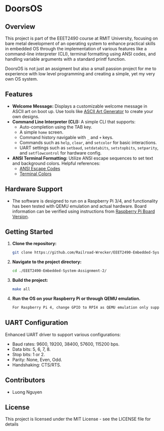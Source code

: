 
# DoorsOS

## Overview
This project is part of the EEET2490 course at RMIT University, focusing on bare metal development of an operating system to enhance practical skills in embedded OS through the implementation of various features like a command-line interpreter (CLI), terminal formatting using ANSI codes, and handling variable arguments with a standard printf function.

DoorsOS is not just an assigment but also a small passion project for me to experience with low level programming and creating a simple, yet my very own OS system.

## Features
- **Welcome Message:** Displays a customizable welcome message in ASCII art on boot up. Use tools like [ASCII Art Generator](https://onlineasciitools.com/convert-text-to-ascii-art) to create your own designs.
- **Command Line Interpreter (CLI):** A simple CLI that supports:
  - Auto-completion using the TAB key.
  - A simple `home` screen.
  - Command history navigable with `_` and `+` keys.
  - Commands such as `help`, `clear`, and `setcolor` for basic interactions.
  - UART settings such as `setbaud`, `setdatabits`, `setstopbits`, `setparity`, and `setflowcontrol` for hardware config.
- **ANSI Terminal Formatting:** Utilize ANSI escape sequences to set text and background colors. Helpful references:
  - [ANSI Escape Codes](https://gist.github.com/fnky/458719343aabd01cfb17a3a4f7296797)
  - [Terminal Colors](https://chrisyeh96.github.io/2020/03/28/terminal-colors.html)

## Hardware Support
- The software is designed to run on a Raspberry Pi 3/4, and functionality has been tested with QEMU emulation and actual hardware. Board information can be verified using instructions from [Raspberry Pi Board Version](https://www.raspberrypi-spy.co.uk/2012/09/checking-your-raspberry-pi-board-version/).

## Getting Started
1. **Clone the repository:**
   ```bash
   git clone https://github.com/Railroad-Wrecker/EEET2490-Embedded-System-Assignment-2.git
   ```
2. **Navigate to the project directory:**
   ```bash
   cd ./EEET2490-Embedded-System-Assignment-2/
   ```
3. **Build the project:**
   ```bash
   make all
   ```
4. **Run the OS on your Raspberry Pi or through QEMU emulation.**
   ```bash
   For Raspberry Pi 4, change GPIO to RPI4 as QEMU emulation only support Raspberry Pi 3.
   ```

## UART Configuration
Enhanced UART driver to support various configurations:
- Baud rates: 9600, 19200, 38400, 57600, 115200 bps.
- Data bits: 5, 6, 7, 8.
- Stop bits: 1 or 2.
- Parity: None, Even, Odd.
- Handshaking: CTS/RTS.

## Contributors
- Luong Nguyen

## License
This project is licensed under the MIT License - see the LICENSE file for details
